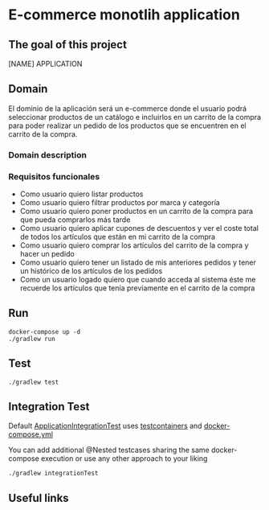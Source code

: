 # E-commerce monotlih application

<!-- Badger start badges -->

<!-- Badger end badges -->

## The goal of this project

[NAME] APPLICATION



## Domain
El dominio de la aplicación será un e-commerce donde el usuario podrá seleccionar productos de un catálogo e 
incluirlos en un carrito de la compra para poder realizar un pedido de los productos que se encuentren en el 
carrito de la compra.

### Domain description

### Requisitos funcionales

- Como usuario quiero listar productos
- Como usuario quiero filtrar productos por marca y categoría
- Como usuario quiero poner productos en un carrito de la compra para que pueda comprarlos más tarde
- Como usuario quiero aplicar cupones de descuentos y ver el coste total de todos los artículos que están en mi carrito de la compra
- Como usuario quiero comprar los artículos del carrito de la compra y hacer un pedido
- Como usuario quiero tener un listado de mis anteriores pedidos y tener un histórico de los artículos de los pedidos
- Como un usuario logado quiero que cuando acceda al sistema éste me recuerde los artículos que tenía previamente en el carrito de la compra

## Run

```
docker-compose up -d
./gradlew run
```

## Test

```
./gradlew test
```

## Integration Test

Default [ApplicationIntegrationTest](src/integration-test/java/cabanas/garcia/ismael/meetup/infrastructure/ApplicationIntegrationTest.kt) uses [testcontainers](https://www.testcontainers.org/) and [docker-compose.yml](docker-compose.yml)

You can add additional @Nested testcases sharing the same docker-compose execution or use any other approach to your liking

```
./gradlew integrationTest
```

## Useful links

